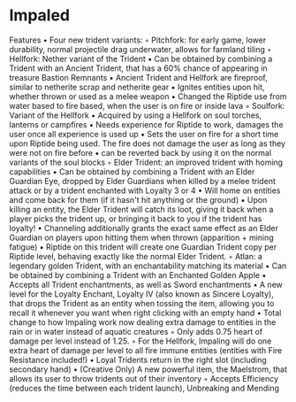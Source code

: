 # Impaled

Features
    • Four new trident variants: 
        ◦ Pitchfork: for early game, lower durability, normal projectile drag underwater, allows for farmland tiling 
        ◦ Hellfork: Nether variant of the Trident 
            ▪ Can be obtained by combining a Trident with an Ancient Trident, that has a 60% chance of appearing in treasure Bastion Remnants 
            ▪ Ancient Trident and Hellfork are fireproof, similar to netherite scrap and netherite gear 
            ▪ Ignites entities upon hit, whether thrown or used as a melee weapon 
            ▪ Changed the Riptide use from water based to fire based, when the user is on fire or inside lava 
        ◦ Soulfork: Variant of the Hellfork
            ▪ Acquired by using a Hellfork on soul torches, lanterns or campfires
            ▪ Needs experience for Riptide to work, damages the user once all experience is used up
            ▪ Sets the user on fire for a short time upon Riptide being used. The fire does not damage the user as long as they were not on fire before
            ▪ can be reverted back by using it on the normal variants of the soul blocks
        ◦ Elder Trident: an improved trident with homing capabilities 
            ▪ Can be obtained by combining a Trident with an Elder Guardian Eye, dropped by Elder Guardians when killed by a melee trident attack or by a trident enchanted with Loyalty 3 or 4 
            ▪ Will home on entities and come back for them (if it hasn't hit anything or the ground) 
            ▪ Upon killing an entity, the Elder Trident will catch its loot, giving it back when a player picks the trident up, or bringing it back to you if the trident has loyalty! 
            ▪ Channeling additionally grants the exact same effect as an Elder Guardian on players upon hitting them when thrown (apparition + mining fatigue) 
            ▪ Riptide on this trident will create one Guardian Trident copy per Riptide level, behaving exactly like the normal Elder Trident. 
        ◦ Atlan: a legendary golden Trident, with an enchantability matching its material 
            ▪ Can be obtained by combining a Trident with an Enchanted Golden Apple 
            ▪ Accepts all Trident enchantments, as well as Sword enchantments 
    • A new level for the Loyalty Enchant, Loyalty IV (also known as Sincere Loyalty), that drops the Trident as an entity when tossing the item, allowing you to recall it whenever you want when right clicking with an empty hand 
    • Total change to how Impaling work now dealing extra damage to entities in the rain or in water instead of aquatic creatures 
        ◦ Only adds 0.75 heart of damage per level instead of 1.25. 
        ◦ For the Hellfork, Impaling will do one extra heart of damage per level to all fire immune entities (entities with Fire Resistance included!) 
    • Loyal Tridents return in the right slot (including secondary hand) 
    • (Creative Only) A new powerful item, the Maelstrom, that allows its user to throw tridents out of their inventory 
        ◦ Accepts Efficiency (reduces the time between each trident launch), Unbreaking and Mending 
